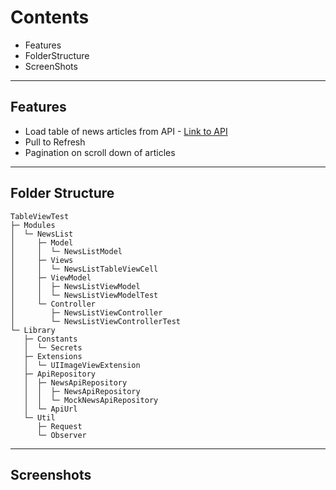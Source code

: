 # Contents
- Features
- FolderStructure
- ScreenShots

---

## Features
- Load table of news articles from API - [Link to API](https://newsapi.org/)
- Pull to Refresh
- Pagination on scroll down of articles

---

## Folder Structure

```
TableViewTest
├─ Modules
│  └─ NewsList
│     ├─ Model
│     │  └─ NewsListModel
│     ├─ Views
│     │  └─ NewsListTableViewCell
│     ├─ ViewModel
│     │  ├─ NewsListViewModel
│     │  └─ NewsListViewModelTest
│     └─ Controller
│        ├─ NewsListViewController
│        └─ NewsListViewControllerTest
└─ Library
   ├─ Constants
   │  └─ Secrets
   ├─ Extensions
   │  └─ UIImageViewExtension
   ├─ ApiRepository
   │  ├─ NewsApiRepository
   │  │  ├─ NewsApiRepository
   │  │  └─ MockNewsApiRepository
   │  └─ ApiUrl
   └─ Util
      ├─ Request
      └─ Observer
```

---

## Screenshots